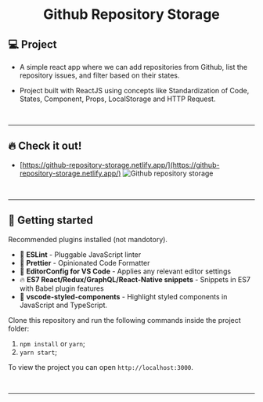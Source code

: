 <h1 align="center">
  Github Repository Storage
</h1> 

## 💻 Project

 - A simple react app where we can add repositories from Github, list the repository issues, and filter based on their states.
 
 - Project built with ReactJS using concepts like Standardization of Code, States, Component, Props, LocalStorage and HTTP Request.

<p>&nbsp;&nbsp;</p>

---

## 🔥 Check it out!

 - [https://github-repository-storage.netlify.app/](https://github-repository-storage.netlify.app/)
![Github repository storage](src/images/git-rep-stg.gif)

<p>&nbsp;&nbsp;</p>

---

## 🚀 Getting started

Recommended plugins installed (not mandotory).

- 📏 **ESLint** - Pluggable JavaScript linter
- 💖 **Prettier** - Opinionated Code Formatter
- 📄 **EditorConfig for VS Code** - Applies any relevant editor settings
- 🔥 **ES7 React/Redux/GraphQL/React-Native snippets** - Snippets in ES7 with Babel plugin features
- 💅 **vscode-styled-components** - Highlight styled components in JavaScript and TypeScript. 


Clone this repository and run the following commands inside the project folder:

1. `npm install` or `yarn`;
2. `yarn start`;

To view the project you can open `http://localhost:3000`.

<p>&nbsp;&nbsp;</p>

---
